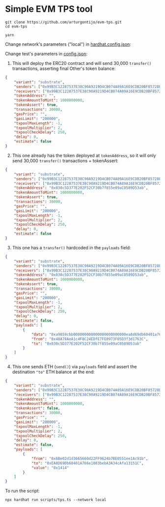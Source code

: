 # Simple EVM TPS tool

```shell
git clone https://github.com/arturgontijo/evm-tps.git
cd evm-tps

yarn
```

Change network's parameters ("local") in [hardhat.config.json](hardhat.config.ts):

Change test's parameters in [config.json](config.json):

1. This will deploy the ERC20 contract and will send 30,000 `transfer()` transactions, asserting final Other's token balance:
```json
{
    "variant": "substrate",
    "senders": ["0x99B3C12287537E38C90A9219D4CB074A89A16E9CDB20BF85728EBD97C343E000"],
    "receivers": ["0x99B3C12287537E38C90A9219D4CB074A89A16E9CDB20BF85728EBD97C343E005"],
    "tokenAddress": "",
    "tokenAmountToMint": 1000000000,
    "tokenAssert": true,
    "transactions": 30000,
    "gasPrice": "",
    "gasLimit": "200000",
    "txpoolMaxLength": -1,
    "txpoolMultiplier": 2,
    "txpoolCheckDelay": 250,
    "delay": 0,
    "estimate": false
}
```

2. This one already has the token deployed at `tokenAddress`, so it will only send 30,000 `transfer()` transactions + tokenAssert:
```json
{
    "variant": "substrate",
    "senders": ["0x99B3C12287537E38C90A9219D4CB074A89A16E9CDB20BF85728EBD97C343E000"],
    "receivers": ["0x99B3C12287537E38C90A9219D4CB074A89A16E9CDB20BF85728EBD97C343E005"],
    "tokenAddress": "0x030c5D377E202F52CF30b7f855e09aC0589D53ab",
    "tokenAmountToMint": 1000000000,
    "tokenAssert": true,
    "transactions": 30000,
    "gasPrice": "",
    "gasLimit": "200000",
    "txpoolMaxLength": -1,
    "txpoolMultiplier": 2,
    "txpoolCheckDelay": 250,
    "delay": 0,
    "estimate": false
}
```


3. This one has a `transfer()` hardcoded in the `payloads` field:
```json
{
    "variant": "substrate",
    "senders": ["0x99B3C12287537E38C90A9219D4CB074A89A16E9CDB20BF85728EBD97C343E000"],
    "receivers": ["0x99B3C12287537E38C90A9219D4CB074A89A16E9CDB20BF85728EBD97C343E005"],
    "tokenAddress": "0x030c5D377E202F52CF30b7f855e09aC0589D53ab",
    "tokenAmountToMint": 1000000000,
    "tokenAssert": true,
    "transactions": 30000,
    "gasPrice": "",
    "gasLimit": "200000",
    "txpoolMaxLength": -1,
    "txpoolMultiplier": 2,
    "txpoolCheckDelay": 250,
    "delay": 0,
    "estimate": false,
    "payloads": [
        {
            "data": "0xa9059cbb000000000000000000000000ea8d69db60401a766e1083beba3a34cafa13151c0000000000000000000000000000000000000000000000000000000000000001",
            "from": "0x48A78AeA1c4F8C24EDfE7FE0973F05D3f3d1763C",
            "to": "0x030c5D377E202F52CF30b7f855e09aC0589D53ab"
        }
    ]
}
```

4. This one sends ETH (`send()`) via `payloads` field and assert the destination `"to"` ETH balance at the end:
```json
{
    "variant": "substrate",
    "senders": ["0x99B3C12287537E38C90A9219D4CB074A89A16E9CDB20BF85728EBD97C343E342"],
    "receivers": ["0x99B3C12287537E38C90A9219D4CB074A89A16E9CDB20BF85728EBD97C343E005"],
    "tokenAddress": "",
    "tokenAmountToMint": 1000000000,
    "tokenAssert": false,
    "transactions": 30000,
    "gasPrice": "",
    "gasLimit": "200000",
    "txpoolMaxLength": -1,
    "txpoolMultiplier": 2,
    "txpoolCheckDelay": 250,
    "delay": 0,
    "estimate": false,
    "payloads": [
        {
            "from": "0x6Be02d1d3665660d22FF9624b7BE0551ee1Ac91b",
            "to": "0xEA8D69Db60401A766e1083bebA3A34cAfa13151C",
            "value": "0x1414"
        }
    ]
}
```

To run the script:

```shell
npx hardhat run scripts/tps.ts --network local
```

